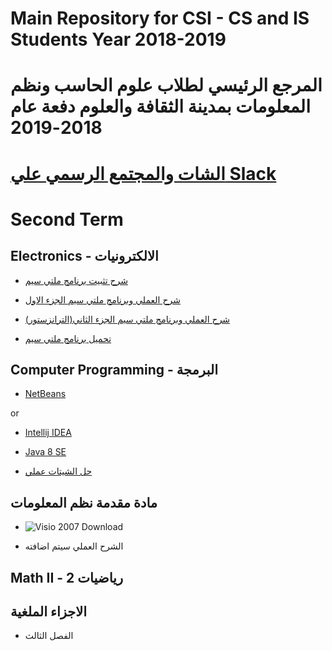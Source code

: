# Main Repository for CSI - CS and IS Students  Year 2018-2019
# المرجع الرئيسي لطلاب علوم الحاسب ونظم المعلومات بمدينة الثقافة والعلوم دفعة عام 2018-2019
# [ الشات والمجتمع الرسمي علي Slack](https://join.slack.com/t/csistudents/shared_invite/enQtNjIyMDk2ODkyNDIyLTg5YzNhNWUzM2VmYjdjNTg0NzFmY2Q0NzI5MDI5Y2E5NDZiMGU3YjM2ZWUxYTdkMDAwNDJiZDU5OTQxZjM2MjQ)
# Second Term
## Electronics - الالكترونيات

- [شرح تثبيت برنامج ملتي سيم](https://youtu.be/H-g17V3o2XY)

- [شرح العملي وبرنامج ملتي سيم الجزء الاول](https://youtu.be/Wk8EapZfE_Y)

- [شرح العملي وبرنامج ملتي سيم الجزء الثاني(الترانزستور)](https://youtu.be/yQKSf7rmcXk)

- [تحميل برنامج ملتي سيم](https://www.file-up.org/mtdw13jyf3v3)
## Computer Programming - البرمجة
- [NetBeans](https://netbeans.org/downloads/8.0.2/)

or

- [Intellij IDEA](https://www.jetbrains.com/idea/download/)

- [Java 8 SE](2133155)

- [حل الشيتات عملي](https://github.com/th3blackscare/Programming-Sheets)

## مادة مقدمة نظم المعلومات

- ![Visio 2007 Download]()

- الشرح العملي سيتم اضافته

## Math II - رياضيات 2
## الاجزاء الملغية
- الفصل الثالث
